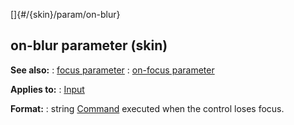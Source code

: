 []{#/{skin}/param/on-blur}
  ## on-blur parameter (skin)
  **See also:**
  :   [focus parameter](ref/%7Bskin%7D/param/focus)
  :   [on-focus parameter](ref/%7Bskin%7D/param/on-focus)
  <!-- -->
  **Applies to:**
  :   [Input](ref/%7Bskin%7D/control/input)
  <!-- -->
  **Format:**
  :   string
  [Command](ref/%7Bskin%7D/commands) executed when the control loses focus.